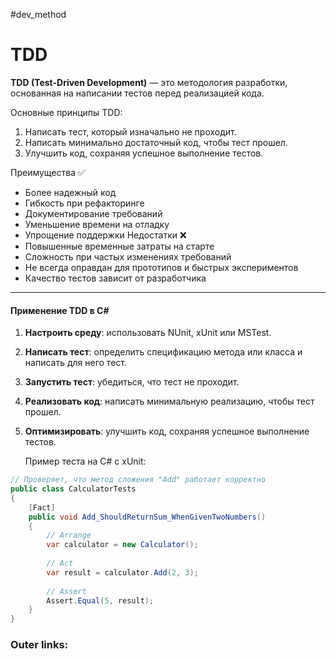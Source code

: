 #dev_method
# TDD

**TDD (Test-Driven Development)** — это методология разработки, основанная на написании тестов перед реализацией кода.

Основные принципы TDD:
1. Написать тест, который изначально не проходит.
2. Написать минимально достаточный код, чтобы тест прошел.
3. Улучшить код, сохраняя успешное выполнение тестов.

Преимущества ✅
- Более надежный код
- Гибкость при рефакторинге
- Документирование требований
- Уменьшение времени на отладку
- Упрощение поддержки 
Недостатки ❌
- Повышенные временные затраты на старте
- Сложность при частых изменениях требований
- Не всегда оправдан для прототипов и быстрых экспериментов
- Качество тестов зависит от разработчика

---
#### Применение TDD в C\#
1. **Настроить среду**: использовать NUnit, xUnit или MSTest.
2. **Написать тест**: определить спецификацию метода или класса и написать для него тест.
3. **Запустить тест**: убедиться, что тест не проходит.
4. **Реализовать код**: написать минимальную реализацию, чтобы тест прошел.
5. **Оптимизировать**: улучшить код, сохраняя успешное выполнение тестов.

	Пример теста на C# с xUnit:
```csharp
// Проверяет, что метод сложения "Add" работает корректно
public class CalculatorTests
{
    [Fact]
    public void Add_ShouldReturnSum_WhenGivenTwoNumbers()
    {
        // Arrange
        var calculator = new Calculator();
        
        // Act
        var result = calculator.Add(2, 3);
        
        // Assert
        Assert.Equal(5, result);
    }
}
```
### Outer links:

